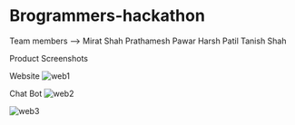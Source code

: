 # Brogrammers-hackathon

Team members -->
Mirat Shah
Prathamesh Pawar
Harsh Patil
Tanish Shah

Product Screenshots

Website
![web1](https://user-images.githubusercontent.com/88181752/151686085-8e1d7690-7ab4-429b-8f82-93805be088b6.png)

Chat Bot
![web2](https://user-images.githubusercontent.com/88181752/151686090-165dc45b-6f70-492e-9e49-d45a67ce07ab.png)

![web3](https://user-images.githubusercontent.com/88181752/151686097-6fe513c6-1ec3-4606-97e6-f0ae5d12a44b.png)
